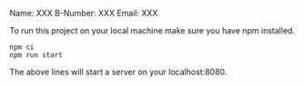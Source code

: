 Name:		XXX
B-Number:	XXX
Email:		XXX

To run this project on your local machine make sure you have npm installed.

```
npm ci
npm run start
```
The above lines will start a server on your localhost:8080.
